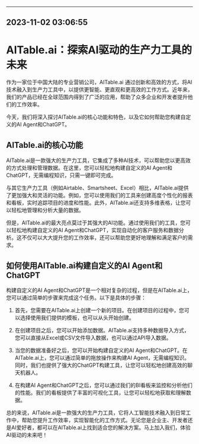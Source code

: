 

---------------------------------------------
2023-11-02 03:06:55
---------------------------------------------

# AITable.ai：探索AI驱动的生产力工具的未来

作为一家位于中国大陆的专业营销公司，AITable.ai 通过创新和高效的方式，将AI技术融入到生产力工具中，以提供更智能、更直观和更高效的工作方式。近年来，我们的产品已经在全球范围内得到了广泛的应用，帮助了众多企业和开发者提升他们的工作效率。

今天，我们将深入探讨AITable.ai的核心功能和特色，以及它如何帮助您构建自定义的AI Agent和ChatGPT。

## AITable.ai的核心功能

AITable.ai是一款强大的生产力工具，它集成了多种AI技术，可以帮助您以更高效的方式处理和管理数据。在这里，您可以轻松地构建自定义的AI Agent和ChatGPT，无需编程知识，只需一键即可完成。

与其它生产力工具（例如Airtable、Smartsheet、Excel）相比，AITable.ai提供了更加强大和灵活的功能。例如，您可以使用我们的工具来创建高度个性化的报表和看板，实时追踪项目的进度和性能。此外，AITable.ai还支持多维表格，让您可以轻松地管理和分析大量的数据。

但是，AITable.ai的最大亮点莫过于其强大的AI功能。通过使用我们的工具，您可以轻松地构建自定义的AI Agent和ChatGPT，实现自动化的客户服务和数据分析。这不仅可以大大提升您的工作效率，还可以帮助您更好地理解和满足客户的需求。

## 如何使用AITable.ai构建自定义的AI Agent和ChatGPT

构建自定义的AI Agent和ChatGPT是一个相对复杂的过程，但是在AITable.ai上，您可以通过简单的步骤来完成这个任务。以下是具体的步骤：

1. 首先，您需要在AITable.ai上创建一个新的项目。在创建项目的过程中，您可以选择使用我们提供的模板，也可以从头开始创建。

2. 在创建项目之后，您可以开始添加数据。AITable.ai支持多种数据导入方式，您可以直接从Excel或CSV文件导入数据，也可以通过API导入数据。

3. 当您的数据准备好之后，您可以开始构建自定义的AI Agent和ChatGPT。在AITable.ai上，您可以通过简单的拖放操作来构建AI Agent，无需编程知识。同时，我们也提供了强大的ChatGPT构建工具，让您可以轻松地创建高效的聊天机器人。

4. 在构建AI Agent和ChatGPT之后，您可以通过我们的BI看板来监控和分析他们的性能。我们的看板提供了丰富的可视化工具，让您可以轻松地获取和理解数据。

总的来说，AITable.ai是一款强大的生产力工具，它将人工智能技术融入到日常工作中，帮助您提升工作效率，实现智能化的工作方式。无论您是企业主、开发者还是AI爱好者，都可以在AITable.ai上找到适合您的解决方案。马上加入我们，体验AI驱动的未来吧！
